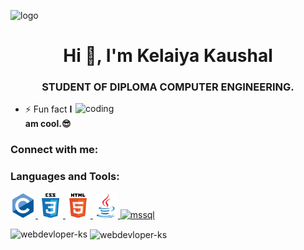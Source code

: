![logo](https://encrypted-tbn0.gstatic.com/images?q=tbn:ANd9GcST9SlaLji1EK0ioyNZM9jSG778j1esEcz8jQ&s)

<h1 align="center">Hi 👋, I'm Kelaiya Kaushal</h1>
<h3 align="center">STUDENT OF DIPLOMA COMPUTER ENGINEERING.</h3>
<img align="right"alt="coding"width="400"src="https://media1.giphy.com/media/HscDLzkO8EOTmgkhQP/giphy.webp?cid=790b76112c0g4zb64p17uatee6grpgunsbmpnocbqvyp0c7q&ep=v1_gifs_search&rid=giphy.webp&ct=g">

- ⚡ Fun fact **I am cool.😎**

<h3 align="left">Connect with me:</h3>
<p align="left">
</p>

<h3 align="left">Languages and Tools:</h3>
<p align="left"> <a href="https://www.cprogramming.com/" target="_blank" rel="noreferrer"> <img src="https://raw.githubusercontent.com/devicons/devicon/master/icons/c/c-original.svg" alt="c" width="40" height="40"/> </a> <a href="https://www.w3schools.com/css/" target="_blank" rel="noreferrer"> <img src="https://raw.githubusercontent.com/devicons/devicon/master/icons/css3/css3-original-wordmark.svg" alt="css3" width="40" height="40"/> </a> <a href="https://www.w3.org/html/" target="_blank" rel="noreferrer"> <img src="https://raw.githubusercontent.com/devicons/devicon/master/icons/html5/html5-original-wordmark.svg" alt="html5" width="40" height="40"/> </a> <a href="https://www.java.com" target="_blank" rel="noreferrer"> <img src="https://raw.githubusercontent.com/devicons/devicon/master/icons/java/java-original.svg" alt="java" width="40" height="40"/> </a> <a href="https://www.microsoft.com/en-us/sql-server" target="_blank" rel="noreferrer"> <img src="https://www.svgrepo.com/show/303229/microsoft-sql-server-logo.svg" alt="mssql" width="40" height="40"/> </a> </p>

<p><img align="left" src="https://github-readme-stats.vercel.app/api/top-langs?username=webdevloper-ks&show_icons=true&locale=en&layout=compact" alt="webdevloper-ks" /></p>

<p>&nbsp;<img align="center" src="https://github-readme-stats.vercel.app/api?username=webdevloper-ks&show_icons=true&locale=en" alt="webdevloper-ks" /></p>

